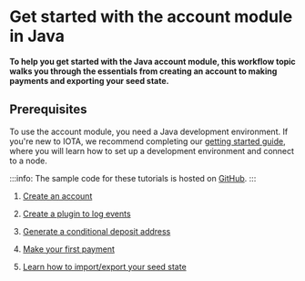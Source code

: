 # Get started with the account module in Java

**To help you get started with the Java account module, this workflow topic walks you through the essentials from creating an account to making payments and exporting your seed state.**

## Prerequisites

To use the account module, you need a Java development environment. If you're new to IOTA, we recommend completing our [getting started guide](root://client-libraries/1.0/getting-started/java-quickstart.md), where you will learn how to set up a development environment and connect to a node.

:::info:
The sample code for these tutorials is hosted on [GitHub](https://github.com/iota-community/account-module).
:::

1. [Create an account](../tutorials/java/create-account.md)

2. [Create a plugin to log events](../tutorials/java/create-plugin.md)

3. [Generate a conditional deposit address](../tutorials/java/generate-cda.md)

4. [Make your first payment](../tutorials/java/make-payment.md)

5. [Learn how to import/export your seed state](../tutorials/java/export-seed-state.md)